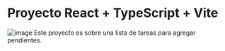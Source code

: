 # Proyecto React + TypeScript + Vite

![image](https://github.com/user-attachments/assets/0e4e0a55-1557-47f5-bc83-b5e6db61846f) Este proyecto es sobre una lista de tareas para agregar pendientes. 

